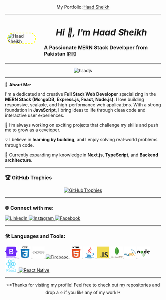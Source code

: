 <p align=center>My Portfolio: <a href='https://my-portfolio-haad-sheikhs-projects.vercel.app/' target="_blank">Haad Sheikh</a></p>

<table align= center>
  <tr>
    <td>
      <img 
        src="https://i.postimg.cc/jqNd4Ppn/8139d602-57f4-4b55-afb8-f1d8905b4e38.png" 
        alt="Haad Sheikh" 
        width="250" 
        style="border-radius: 20px; border: 2px dashed yellow;" 
      />
    </td>
    <td style="padding-left: 20px;">
      <h1 align=center><strong><em><i>Hi 👋, I'm Haad Sheikh</i></em></strong></h1>
      <h3><strong>A Passionate MERN Stack Developer from Pakistan 🇵🇰</strong></h3>
    </td>
  </tr>
</table>


<p align="center">
  <img src="https://komarev.com/ghpvc/?username=haadjs&label=Profile%20views&color=0e75b6&style=flat" alt="haadjs" />
</p>

---

🚀 **About Me:**

I'm a dedicated and creative **Full Stack Web Developer** specializing in the **MERN Stack (MongoDB, Express.js, React, Node.js)**. I love building responsive, scalable, and high-performance web applications. With a strong foundation in **JavaScript**, I bring ideas to life through clean code and interactive user experiences.

🔭 I’m always working on exciting projects that challenge my skills and push me to grow as a developer.

💡 I believe in **learning by building**, and I enjoy solving real-world problems through code.

🌱 Currently expanding my knowledge in **Next.js**, **TypeScript**, and **Backend architecture**.

---

### 🏆 GitHub Trophies

<p align="center">
  <a href="https://github.com/ryo-ma/github-profile-trophy">
    <img src="https://github-profile-trophy.vercel.app/?username=haadjs&theme=onedark&row=1&column=7" alt="GitHub Trophies" />
  </a>
</p>

---

### 🌐 Connect with me:

<p>
  <a href="https://www.linkedin.com/in/haad-sheikh/" target="blank">
    <img src="https://raw.githubusercontent.com/rahuldkjain/github-profile-readme-generator/master/src/images/icons/Social/linked-in-alt.svg" alt="LinkedIn" height="30" width="40" />
  </a>
  <a href="https://instagram.com/haad._glimpse._" target="blank">
    <img src="https://raw.githubusercontent.com/rahuldkjain/github-profile-readme-generator/master/src/images/icons/Social/instagram.svg" alt="Instagram" height="30" width="40" />
  </a>
  <a href="https://www.facebook.com/profile.php?id=61555704857977" target="blank">
    <img src="https://raw.githubusercontent.com/rahuldkjain/github-profile-readme-generator/master/src/images/icons/Social/facebook.svg" alt="Facebook" height="30" width="40" />
  </a>
</p>

---

### 🛠️ Languages and Tools:

<p align="left">
  <a href="https://getbootstrap.com" target="_blank" rel="noreferrer"> <img src="https://raw.githubusercontent.com/devicons/devicon/master/icons/bootstrap/bootstrap-plain-wordmark.svg" alt="Bootstrap" width="40" height="40"/> </a>
  <a href="https://www.w3schools.com/css/" target="_blank" rel="noreferrer"> <img src="https://raw.githubusercontent.com/devicons/devicon/master/icons/css3/css3-original-wordmark.svg" alt="CSS3" width="40" height="40"/> </a>
  <a href="https://expressjs.com" target="_blank" rel="noreferrer"> <img src="https://raw.githubusercontent.com/devicons/devicon/master/icons/express/express-original-wordmark.svg" alt="Express.js" width="40" height="40"/> </a>
  <a href="https://firebase.google.com/" target="_blank" rel="noreferrer"> <img src="https://www.vectorlogo.zone/logos/firebase/firebase-icon.svg" alt="Firebase" width="40" height="40"/> </a>
  <a href="https://www.w3.org/html/" target="_blank" rel="noreferrer"> <img src="https://raw.githubusercontent.com/devicons/devicon/master/icons/html5/html5-original-wordmark.svg" alt="HTML5" width="40" height="40"/> </a>
  <a href="https://www.java.com" target="_blank" rel="noreferrer"> <img src="https://raw.githubusercontent.com/devicons/devicon/master/icons/java/java-original.svg" alt="Java" width="40" height="40"/> </a>
  <a href="https://developer.mozilla.org/en-US/docs/Web/JavaScript" target="_blank" rel="noreferrer"> <img src="https://raw.githubusercontent.com/devicons/devicon/master/icons/javascript/javascript-original.svg" alt="JavaScript" width="40" height="40"/> </a>
  <a href="https://www.mongodb.com/" target="_blank" rel="noreferrer"> <img src="https://raw.githubusercontent.com/devicons/devicon/master/icons/mongodb/mongodb-original-wordmark.svg" alt="MongoDB" width="40" height="40"/> </a>
  <a href="https://www.mysql.com/" target="_blank" rel="noreferrer"> <img src="https://raw.githubusercontent.com/devicons/devicon/master/icons/mysql/mysql-original-wordmark.svg" alt="MySQL" width="40" height="40"/> </a>
  <a href="https://nodejs.org" target="_blank" rel="noreferrer"> <img src="https://raw.githubusercontent.com/devicons/devicon/master/icons/nodejs/nodejs-original-wordmark.svg" alt="Node.js" width="40" height="40"/> </a>
  <a href="https://reactjs.org/" target="_blank" rel="noreferrer"> <img src="https://raw.githubusercontent.com/devicons/devicon/master/icons/react/react-original-wordmark.svg" alt="React" width="40" height="40"/> </a>
  <a href="https://reactnative.dev/" target="_blank" rel="noreferrer"> <img src="https://reactnative.dev/img/header_logo.svg" alt="React Native" width="40" height="40"/> </a>
</p>

---

 <p align=center>⭐*Thanks for visiting my profile! Feel free to check out my repositories and drop a ⭐ if you like any of my work!*</p>

